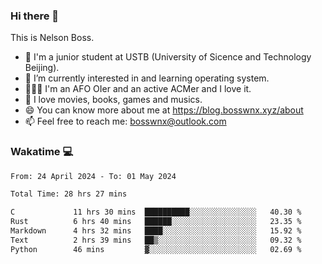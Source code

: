 ### Hi there 👋

<!--
**bosswnx/bosswnx** is a ✨ _special_ ✨ repository because its `README.md` (this file) appears on your GitHub profile.

Here are some ideas to get you started:

- 🔭 I’m currently working on ...
- 🌱 I’m currently learning ...
- 👯 I’m looking to collaborate on ...
- 🤔 I’m looking for help with ...
- 💬 Ask me about ...
- 📫 How to reach me: ...
- 😄 Pronouns: ...
- ⚡ Fun fact: ...
-->

This is Nelson Boss.

- 🏫 I'm a junior student at USTB (University of Sicence and Technology Beijing).
- 🌱 I’m currently interested in and learning operating system.
- 🧑🏻‍💻 I'm an AFO OIer and an active ACMer and I love it.
- 🥰 I love movies, books, games and musics.
- 😄 You can know more about me at https://blog.bosswnx.xyz/about
- 📫 Feel free to reach me: bosswnx@outlook.com

### Wakatime 💻

<!--START_SECTION:waka-->

```txt
From: 24 April 2024 - To: 01 May 2024

Total Time: 28 hrs 27 mins

C             11 hrs 30 mins  ██████████░░░░░░░░░░░░░░░   40.30 %
Rust          6 hrs 40 mins   ██████░░░░░░░░░░░░░░░░░░░   23.35 %
Markdown      4 hrs 32 mins   ████░░░░░░░░░░░░░░░░░░░░░   15.92 %
Text          2 hrs 39 mins   ██▒░░░░░░░░░░░░░░░░░░░░░░   09.32 %
Python        46 mins         ▓░░░░░░░░░░░░░░░░░░░░░░░░   02.69 %
```

<!--END_SECTION:waka-->
